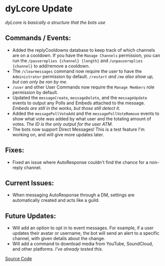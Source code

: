 # dyLcore Update
*dyLcore is basically a structure that the bots use*
## Commands / Events:
* Added the replyCooldowns database to keep track of which channels are on a cooldown. If you have the ` Manage Channels ` permission, you can run the ` /pausereplies {channel} {length} ` and ` /unpausereplies {channel} ` to add/remove a cooldown.
* The ` /clearmessages ` command now require the user to have the ` Administrator ` permission by default. *` /restart ` and ` /me ` also show up, but can only be ran by me.*
* ` /user ` and other User Commands now require the ` Manage Members ` role permission by default.
* Updated the ` messageCreate `, ` messageDelete `, and the ` messageUpdate ` events to output any Polls and Embeds attached to the message. *Embeds are still in the works, but those still detect it.*
* Added the ` messagePollVoteAdd ` and the ` messagePollVoteRemove ` events to show what vote was added by what user and the totaling amount of votes. *The ID is the only output for the user ATM*.
* The bots now support Direct Messages! This is a test feature I'm working on, and will give more updates later.
## Fixes:
* Fixed an issue where AutoResponse couldn't find the chance for a non-reply channel.
## Current Issues:
* When messaging AutoResponse through a DM, settings are automatically created and acts like a guild.
## Future Updates:
* Will add an option to opt in to event messages. For example, if a user updates their avatar or username, the bot will send an alert to a specific channel, with given details about the change.
* Will add a command to download media from YouTube, SoundCloud, and other platforms. *I've already tested this*.

[Source Code](https://github.com/notdyLn/AutoResponse/)
